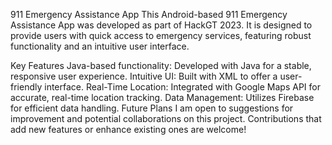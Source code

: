 911 Emergency Assistance App
This Android-based 911 Emergency Assistance App was developed as part of HackGT 2023. It is designed to provide users with quick access to emergency services, featuring robust functionality and an intuitive user interface.

Key Features
Java-based functionality: Developed with Java for a stable, responsive user experience.
Intuitive UI: Built with XML to offer a user-friendly interface.
Real-Time Location: Integrated with Google Maps API for accurate, real-time location tracking.
Data Management: Utilizes Firebase for efficient data handling.
Future Plans
I am open to suggestions for improvement and potential collaborations on this project. Contributions that add new features or enhance existing ones are welcome!

